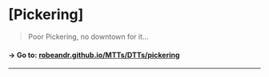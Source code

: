 # [Pickering]
> Poor Pickering, no downtown for it... 

#### → Go to: [robeandr.github.io/MTTs/DTTs/pickering](../../MTTs/DTTs/pickering.html)
<script type="text/javascript">
	location = "../../MTTs/DTTs/pickering.html";
</script>
***